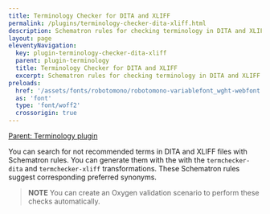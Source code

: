 ```yaml
---
title: Terminology Checker for DITA and XLIFF
permalink: /plugins/terminology-checker-dita-xliff.html
description: Schematron rules for checking terminology in DITA and XLIFF files
layout: page
eleventyNavigation:
  key: plugin-terminology-checker-dita-xliff
  parent: plugin-terminology
  title: Terminology Checker for DITA and XLIFF
  excerpt: Schematron rules for checking terminology in DITA and XLIFF files
preloads:
  href: '/assets/fonts/robotomono/robotomono-variablefont_wght-webfont.woff2'
  as: 'font'
  type: 'font/woff2'
  crossorigin: true
---
```


[Parent: Terminology plugin](/plugins/terminology.html)

You can search for not recommended terms in DITA and XLIFF files with Schematron rules. You can generate them with the  with the `termchecker-dita` and `termchecker-xliff` transformations. These Schematron rules suggest corresponding preferred synonyms.

> **NOTE** You can create an Oxygen validation scenario to perform these checks automatically.